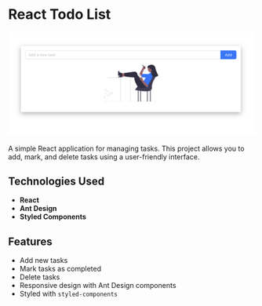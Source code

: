 # React Todo List

![Preview](src/assets/preview.png)

A simple React application for managing tasks. This project allows you to add, mark, and delete tasks using a user-friendly interface.

## Technologies Used

- **React**
- **Ant Design**
- **Styled Components**

## Features

- Add new tasks
- Mark tasks as completed
- Delete tasks
- Responsive design with Ant Design components
- Styled with `styled-components`
